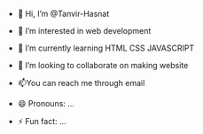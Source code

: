 - 👋 Hi, I’m @Tanvir-Hasnat
- 👀 I’m interested in web development

- 🌱 I’m currently learning HTML CSS JAVASCRIPT
- 💞️ I’m looking to collaborate on making website
- 📫You can reach me through email
- 😄 Pronouns: ...
- ⚡ Fun fact: ...

<!---
Tanvir-Hasnat/Tanvir-Hasnat is a ✨ special ✨ repository because its `README.md` (this file) appears on your GitHub profile.
You can click the Preview link to take a look at your changes.
--->
